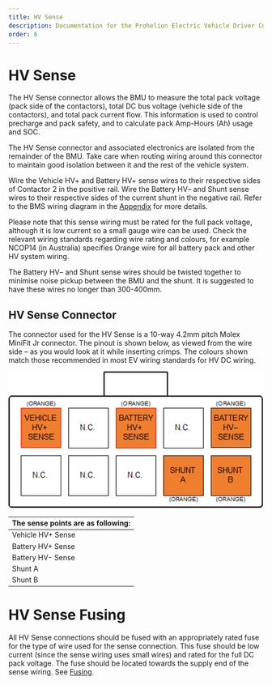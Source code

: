 ```yaml
---
title: HV Sense
description: Documentation for the Prohelion Electric Vehicle Driver Controls
order: 6
---
```


# HV Sense

The HV Sense connector allows the BMU to measure the total pack voltage (pack side of the contactors), total DC bus voltage (vehicle side of the contactors), and total pack current flow.  This information is used to control precharge and pack safety, and to calculate pack Amp-Hours (Ah) usage and SOC. 

The HV Sense connector and associated electronics are isolated from the remainder of the BMU.  Take care when routing wiring around this connector to maintain good isolation between it and the rest of the vehicle system. 

Wire the Vehicle HV+ and Battery HV+ sense wires to their respective sides of Contactor 2 in the positive rail.  Wire the Battery HV– and Shunt sense wires to their respective sides of the current shunt in the negative rail.  Refer to the BMS wiring diagram in the [Appendix](210_Appendix.md) for more details.   

Please note that this sense wiring must be rated for the full pack voltage, although it is low current so a small gauge wire can be used.  Check the relevant wiring standards regarding wire rating and colours, for example NCOP14 (in Australia) specifies Orange wire for all battery pack and other HV system wiring. 

The Battery HV– and Shunt sense wires should be twisted together to minimise noise pickup between the BMU and the shunt.  It is suggested to have these wires no longer than 300-400mm. 

## HV Sense Connector

The connector used for the HV Sense is a 10-way 4.2mm pitch Molex MiniFit Jr connector.  The pinout is shown below, as viewed from the wire side – as you would look at it while inserting crimps.  The colours shown match those recommended in most EV wiring standards for HV DC wiring. 

![HV Sense Connector](images/HV_Sense_Connector.png)

| The sense points are as following:                 
|----------------------------------------------------|
| Vehicle HV+ Sense  | Vehicle side of Contractor 2  | 
| Battery HV+ Sense | Battery side of Contractor 2   |
| Battery HV- Sense   | Battery side of 25mV Shunt   |             
| Shunt A   | Vehicle side of 25mV Shunt             |          
| Shunt B | Battery side of 25mV Shunt               |       

# HV Sense Fusing 

All HV Sense connections should be fused with an appropriately rated fuse for the type of wire used for the sense connection.  This fuse should be low current (since the sense wiring uses small wires) and rated for the full DC pack voltage.  The fuse should be located towards the supply end of the sense wiring. See [Fusing](110_Fusing.md). 



